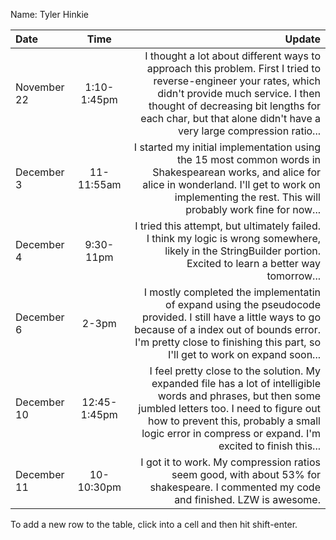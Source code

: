Name: Tyler Hinkie

| Date        |     Time     |                                                                                                                                                                                                                                                               Update |
|:------------|:------------:|---------------------------------------------------------------------------------------------------------------------------------------------------------------------------------------------------------------------------------------------------------------------:|
| November 22 | 1:10-1:45pm  | I thought a lot about different ways to approach this problem. First I tried to reverse-engineer your rates, which didn't provide much service. I then thought of decreasing bit lengths for each char, but that alone didn't have a very large compression ratio... |
| December 3  |  11-11:55am  |                                                     I started my initial implementation using the 15 most common words in Shakespearean works, and alice for alice in wonderland. I'll get to work on implementing the rest. This will probably work fine for now... |
| December 4  |  9:30-11pm   |                                                                                                     I tried this attempt, but ultimately failed. I think my logic is wrong somewhere, likely in the StringBuilder portion. Excited to learn a better way tomorrow... |
| December 6  |    2-3pm     |                                I mostly completed the implementatin of expand using the pseudocode provided. I still have a little ways to go because of a index out of bounds error. I'm pretty close to finishing this part, so I'll get to work on expand soon... |
| December 10 | 12:45-1:45pm |    I feel pretty close to the solution. My expanded file has a lot of intelligible words and phrases, but then some jumbled letters too. I need to figure out how to prevent this, probably a small logic error in compress or expand. I'm excited to finish this... |
| December 11 |  10-10:30pm  |                                                                                                                                 I got it to work. My compression ratios seem good, with about 53% for shakespeare. I commented my code and finished. LZW is awesome. |


To add a new row to the table, click into a cell and then hit shift-enter.